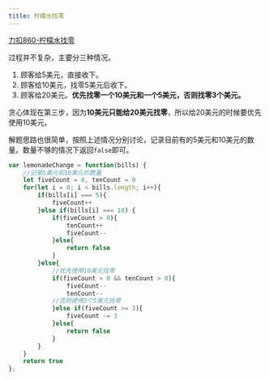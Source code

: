 ```yaml
---
title: 柠檬水找零
---
```

[力扣860-柠檬水找零](https://leetcode.cn/problems/lemonade-change/description/)

过程并不复杂，主要分三种情况。

1. 顾客给5美元，直接收下。
2. 顾客给10美元，找零5美元后收下。
3. 顾客给20美元。**优先找零一个10美元和一个5美元，否则找零3个美元。**

贪心体现在第三步，因为**10美元只能给20美元找零**，所以给20美元的时候要优先使用10美元。

解题思路也很简单，按照上述情况分别讨论，记录目前有的5美元和10美元的数量。数量不够的情况下返回`false`即可。

```javascript
var lemonadeChange = function(bills) {
    //记录5美元和10美元的数量
    let fiveCount = 0, tenCount = 0
    for(let i = 0; i < bills.length; i++){
        if(bills[i] === 5){
            fiveCount++
        }else if(bills[i] === 10) {
            if(fiveCount > 0){
                tenCount++
                fiveCount--
            }else{
                return false
            }
        }else{
            //优先使用10美元找零
            if(fiveCount > 0 && tenCount > 0){
                fiveCount--
                tenCount--
            //否则使用3个5美元找零    
            }else if(fiveCount >= 3){
                fiveCount -= 3
            }else{
                return false
            }
        }
    }
    return true
};
```
